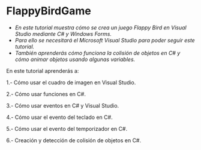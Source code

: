 # FlappyBirdGame

- _En este tutorial muestra cómo se crea un juego Flappy Bird en Visual Studio mediante C# y Windows Forms._ 
- _Para ello se necesitará el Microsoft Visual Studio para poder seguir este tutorial._
- _También aprenderás cómo funciona la colisión de objetos en C# y cómo animar objetos usando algunas variables._

En este tutorial aprenderás a:

1.- Cómo usar el cuadro de imagen en Visual Studio.

2.- Cómo usar funciones en C#.

3.- Cómo usar eventos en C# y Visual Studio.

4.- Cómo usar el evento del teclado en C#.

5.- Cómo usar el evento del temporizador en C#.

6.- Creación y detección de colisión de objetos en C#.
